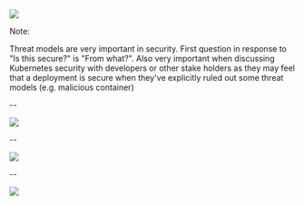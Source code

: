 <image src="/images/threat-model.jpg"/>

Note:

Threat models are very important in security.  First question in response to "Is this secure?" is "From what?".  Also very important when discussing Kubernetes security with developers or other stake holders as they may feel that a deployment is secure when they've explicitly ruled out some threat models (e.g. malicious container)

--

<image src="/images/random-attacker.jpg"/>

--

<image src="/images/targeted-attack.jpg"/>

--

<image src="/images/nation-state.jpg"/>

